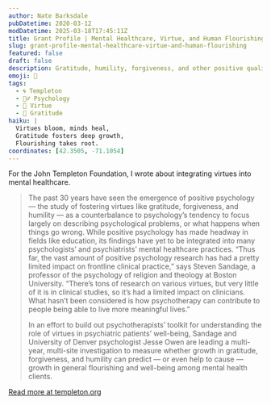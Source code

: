 ```yaml
---
author: Nate Barksdale
pubDatetime: 2020-03-12
modDatetime: 2025-03-18T17:45:11Z
title: Grant Profile | Mental Healthcare, Virtue, and Human Flourishing
slug: grant-profile-mental-healthcare-virtue-and-human-flourishing
featured: false
draft: false
description: Gratitude, humility, forgiveness, and other positive qualities may have a lot to offer in both psychological research and clinical practice.
emoji: 🧠
tags:
  - 🌀 Templeton
  - 🧘‍♂️ Psychology
  - 🥗 Virtue
  - 🙏 Gratitude
haiku: |
  Virtues bloom, minds heal,  
  Gratitude fosters deep growth,  
  Flourishing takes root.
coordinates: [42.3505, -71.1054]
---
```


For the John Templeton Foundation, I wrote about integrating virtues into mental healthcare.

> The past 30 years have seen the emergence of positive psychology — the study of fostering virtues like gratitude, forgiveness, and humility — as a counterbalance to psychology’s tendency to focus largely on describing psychological problems, or what happens when things go wrong. While positive psychology has made headway in fields like education, its findings have yet to be integrated into many psychologists’ and psychiatrists’ mental healthcare practices. “Thus far, the vast amount of positive psychology research has had a pretty limited impact on frontline clinical practice,” says Steven Sandage, a professor of the psychology of religion and theology at Boston University. “There’s tons of research on various virtues, but very little of it is in clinical studies, so it’s had a limited impact on clinicians. What hasn’t been considered is how psychotherapy can contribute to people being able to live more meaningful lives.”
>
> In an effort to build out psychotherapists’ toolkit for understanding the role of virtues in psychiatric patients’ well-being, Sandage and University of Denver psychologist Jesse Owen are leading a multi-year, multi-site investigation to measure whether growth in gratitude, forgiveness, and humility can predict — or even help to cause — growth in general flourishing and well-being among mental health clients.

[Read more at templeton.org](https://www.templeton.org/grant/mental-healthcare-virtue-and-human-flourishing-2)
